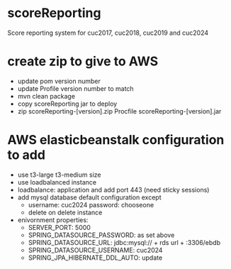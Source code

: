 # scoreReporting
Score reporting system for cuc2017, cuc2018, cuc2019 and cuc2024

# create zip to give to AWS
- update pom version number
- update Profile version number to match
- mvn clean package
- copy scoreReporting jar to deploy
- zip scoreReporting-[version].zip Procfile scoreReporting-[version].jar

# AWS elasticbeanstalk configuration to add
- use t3-large t3-medium size
- use loadbalanced instance
- loadbalance: application and add port 443 (need sticky sessions)
- add mysql database default configuration except
   - username: cuc2024 password: chooseone
   - delete on delete instance
- enivornment properties:
   - SERVER_PORT: 5000
   - SPRING_DATASOURCE_PASSWORD: as set above
   - SPRING_DATASOURCE_URL: jdbc:mysql:// + rds url + :3306/ebdb
   - SPRING_DATASOURCE_USERNAME: cuc2024
   - SPRING_JPA_HIBERNATE_DDL_AUTO: update
